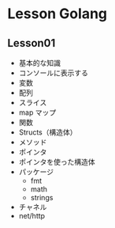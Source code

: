# Lesson Golang

## Lesson01

- 基本的な知識
- コンソールに表示する
- 変数
- 配列
- スライス
- map マップ
- 関数
- Structs（構造体）
- メソッド
- ポインタ
- ポインタを使った構造体
- パッケージ
  - fmt
  - math
  - strings
- チャネル
- net/http
